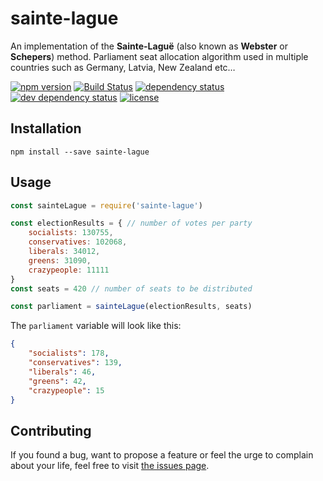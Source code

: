 # sainte-lague

An implementation of the **Sainte-Laguë** (also known as **Webster** or **Schepers**) method. Parliament seat allocation algorithm used in multiple countries such as Germany, Latvia, New Zealand etc…

[![npm version](https://img.shields.io/npm/v/sainte-lague.svg)](https://www.npmjs.com/package/sainte-lague)
[![Build Status](https://travis-ci.org/juliuste/sainte-lague.svg?branch=master)](https://travis-ci.org/juliuste/sainte-lague)
[![dependency status](https://img.shields.io/david/juliuste/sainte-lague.svg)](https://david-dm.org/juliuste/sainte-lague)
[![dev dependency status](https://img.shields.io/david/dev/juliuste/sainte-lague.svg)](https://david-dm.org/juliuste/sainte-lague#info=devDependencies)
[![license](https://img.shields.io/github/license/juliuste/sainte-lague.svg?style=flat)](LICENSE)

## Installation

```shell
npm install --save sainte-lague
```

## Usage

```js
const sainteLague = require('sainte-lague')

const electionResults = { // number of votes per party
	socialists: 130755,
	conservatives: 102068,
	liberals: 34012,
	greens: 31090,
	crazypeople: 11111
}
const seats = 420 // number of seats to be distributed

const parliament = sainteLague(electionResults, seats)
```

The `parliament` variable will look like this:

```json
{
	"socialists": 178,
	"conservatives": 139,
	"liberals": 46,
	"greens": 42,
	"crazypeople": 15
}
```

## Contributing

If you found a bug, want to propose a feature or feel the urge to complain about your life, feel free to visit [the issues page](https://github.com/juliuste/sainte-lague/issues).